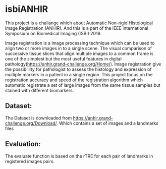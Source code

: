 # isbiANHIR

This project is a challange which about Automatic Non-rigid Histological Image Registration (ANHIR). And this is a part of the IEEE International Symposium on Biomedical Imaging (ISBI) 2019.


Image registration is a image processing technique which can be used to align two or more images in to a single scene. The visual comparison of successive tissue slices that align multiple images to a common frame is one of the simplest but the most useful features in digital pathology(<https://anhir.grand-challenge.org/Home/>). Image registration give the possiblility for pathologist to assess the histology and expression of multiple markers in a patient in a single region.
This project focus on the registration accuracy and speed of the registration algorithm which automatic registrate a set of large images from the same tissue samples but stained with different biomarkers.

## Dataset:
The Dataset is downloaded from https://anhir.grand-challenge.org/Download/.
Which contains a set of images and a landmarks files

## Evaluation:
The evaluate function is based on the rTRE  for each pair of landmarks in registered images pairs.
